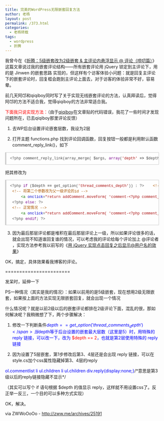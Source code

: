 ```yaml
---
title: 完美的WordPress无限嵌套回复方法
author: 老杨
layout: post
permalink: /373.html
categories:
  - 老杨转载
tags:
  - wordpress
  - 折腾
---
```

我曾今在《<a href="http://zww.me/archives/24737" target="_blank">折腾：5级嵌套改为2级嵌套 &#038; 主评论内悬浮显示 @ 评论（唠叨篇）</a>》这篇文章说过我的嵌套评论结构——所有嵌套评论用 jQuery 锁定到主评论下，用的是 Jinwen 的嵌套思路 实现的，但这样有个访客体验小问题：就是回复主评论下的嵌套评论时，回复框会跑到主评论上面去，对于访客的体验非常不好，容易晕。  


  
前几天阿邙和qiqiboy同时写了关于实现无线嵌套评论的方法，认真拜读后，觉得阿邙的方法不适合我，觉得qiqiboy的方法非常适合我。

<span style = "color:red;">下面我只说实现方法：</span>（由于<a href="http://www.qiqiboy.com/2010/07/07/perfect-solution-wordpress-nested-layers-deep-back-problems.html" target="_blank">qiqiboy</a>在文章贴的代码错误，我花了一些时间才发现问题所在，已去qiqiboy那里评论反馈）

1. 去WP后台设置评论嵌套层数，我设为2层

2. 打开主题 functions.php 找到评论回调函数，回复按钮一般都是利用默认函数comment\_reply\_link()，如下

<pre style="margin:15px 0;font:100 12px/18px monaco, andale mono, courier new;padding:10px 12px;border:#ccc 1px solid;border-left-width:4px;background-color:#fefefe;box-shadow:0 0 4px #eee;word-break:break-all;word-wrap:break-word;color:#444"><span style="color:#555">&lt;?php</span> <span style="color:#@cm-word">comment_reply_link</span>(<span style="color:#@cm-word">array_merge</span>( <span style="color:#000-2">$args</span>, <span style="color:#708">array</span>(<span style="color:#a11">'depth'</span> <span style="color:#000">=&gt;</span> <span style="color:#000-2">$depth</span>, <span style="color:#a11">'max_depth'</span> <span style="color:#000">=&gt;</span> <span style="color:#000-2">$args</span>[<span style="color:#a11">'max_depth'</span>]))) <span style="color:#555">?&gt;</span></pre>

把其修改为

<pre style="margin:15px 0;font:100 12px/18px monaco, andale mono, courier new;padding:10px 12px;border:#ccc 1px solid;border-left-width:4px;background-color:#fefefe;box-shadow:0 0 4px #eee;word-break:break-all;word-wrap:break-word;color:#444"><span style="color:#555">&lt;?php</span> <span style="color:#708">if</span> (<span style="color:#000-2">$depth</span> <span style="color:#000">==</span> <span style="color:#@cm-word">get_option</span>(<span style="color:#a11">'thread_comments_depth'</span>)) : <span style="color:#555">?&gt;</span>    <span style="color:#a50">&lt;!-- 评论深度等于设置的最大深度 --&gt;</span><br /> <span style="color:#a50">&lt;!-- 将第二个参数改为父一级评论的id --&gt;</span><br />     <span style="color:#170">&lt;a</span> <span style="color:#00c">onclick</span>=<span style="color:#a11">"return addComment.moveForm( 'comment-&lt;?php comment_ID() ?&gt;','&lt;?php echo $comment-&gt;comment_parent; ?&gt;', 'respond','&lt;?php echo $comment-&gt;comment_post_ID; ?&gt;' )"</span> <span style="color:#00c">href</span>=<span style="color:#a11">"?replytocom=&lt;?php comment_ID() ?&gt;#respond"</span> <span style="color:#00c">class</span>=<span style="color:#a11">"comment-reply-link"</span> <span style="color:#00c">rel</span>=<span style="color:#a11">"nofollow"</span><span style="color:#170">&gt;</span>Reply<span style="color:#170">&lt;/a</span><span style="color:#170">&gt;</span><br /> <span style="color:#555">&lt;?php</span> <span style="color:#708">else</span>: <span style="color:#555">?&gt;</span><br /> <span style="color:#a50">&lt;!-- 正常情况 --&gt;</span><br />     <span style="color:#170">&lt;a</span> <span style="color:#00c">onclick</span>=<span style="color:#a11">"return addComment.moveForm( 'comment-&lt;?php comment_ID() ?&gt;','&lt;?php comment_ID() ?&gt;', 'respond','&lt;?php echo $comment-&gt;comment_post_ID; ?&gt;' ) "</span> <span style="color:#00c">href</span>=<span style="color:#a11">"?replytocom=&lt;?php comment_ID() ?&gt;#respond"</span> <span style="color:#00c">class</span>=<span style="color:#a11">"comment-reply-link"</span> <span style="color:#00c">rel</span>=<span style="color:#a11">"nofollow"</span><span style="color:#170">&gt;</span>Reply<span style="color:#170">&lt;/a</span><span style="color:#170">&gt;</span><br /> <span style="color:#555">&lt;?php</span> <span style="color:#708">endif</span>; <span style="color:#555">?&gt;</span></pre>

3. 因为最后那层评论都是堆积在最后那层评论上一级，所以如果评论很多的话，就会出现不知道谁回复谁的情况，可以考虑我的评论给每个评论加上 @评论者 ，实现方法参考我以前写的《<a href="http://zww.me/archives/24817" target="_blank">用 jQuery 实现点击回复之后显示@用户名的效果</a>》

OK，搞定，具体效果看我博客的评论。

=======================

发呆时，延伸一下

PS一种情况（其实是我的情况）：如果以前用的是5级嵌套，现在想用2级无限嵌套，如果按上面的方法实现无限嵌套回复，就会出现一个情况

什么情况呢？就是以前2级以后的嵌套评论都排在2级评论下面，混乱的很，那如何解决呢？我稍微想了下，两个步骤解决：

1. 修改一下判断条件<span style = "color:blue;">$depth == get\_option('thread\_comments_depth')</span>  
当$depth等于后台设置的嵌套最大层数（这里是5）时，用特殊的 reply 链接，可以改一下，改为 <span style = "color:red;">$depth == 2</span>，也就是第2层使用特殊的 reply 链接

2. 因为设置了5层嵌套，第1步修改后第3、4层还是会出现 reply 链接，可以在style.cs加个css属性隐藏掉第3、4层的reply

<span style = "color:blue;">ol.commentlist li ul.children li ul.children div.reply{display:none;}</span>/\*意思是第3级以后的reply链接隐藏不显示\*/

（其实可以写个 if 语句根据 $depth 的值显示 reply，这样就不用设置css了。反正举一反三，一个目的可以多种方式实现）

OK，解决。

via ZWWoOoOo - http://zww.me/archives/25191